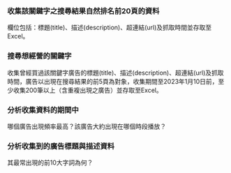 ### 收集該關鍵字之搜尋結果自然排名前20頁的資料
欄位包括：標題(title)、描述(description)、超連結(url)及抓取時間並存取至Excel。

### 搜尋想經營的關鍵字
收集曾經買過該關鍵字廣告的標題(title)、描述(description)、超連結(url)及抓取時間，廣告以出現在搜尋結果的前5頁為對象，收集期間至2023年1月10日前，至少收集200筆以上（含重複出現之廣告）並存取至Excel。

### 分析收集資料的期間中
哪個廣告出現頻率最高？該廣告大約出現在哪個時段播放？

### 分析收集到的廣告標題與描述資料
其最常出現的前10大字詞為何？
